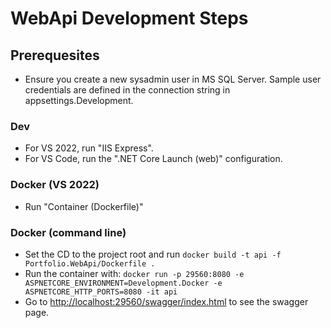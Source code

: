 # WebApi Development Steps

## Prerequesites
- Ensure you create a new sysadmin user in MS SQL Server. Sample user credentials are defined in the connection string in appsettings.Development.

### Dev
- For VS 2022, run "IIS Express".
- For VS Code, run the ".NET Core Launch (web)" configuration.

### Docker (VS 2022)
- Run "Container (Dockerfile)"

### Docker (command line)
- Set the CD to the project root and run ```docker build -t api -f Portfolio.WebApi/Dockerfile .```
- Run the container with: ```docker run -p 29560:8080 -e ASPNETCORE_ENVIRONMENT=Development.Docker -e ASPNETCORE_HTTP_PORTS=8080 -it api```
- Go to [http://localhost:29560/swagger/index.html](http://localhost:29560/swagger/index.html) to see the swagger page.

